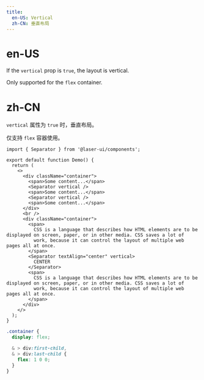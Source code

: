 ```yaml
---
title:
  en-US: Vertical
  zh-CN: 垂直布局
---
```


# en-US

If the `vertical` prop is `true`, the layout is vertical.

Only supported for the `flex` container.

# zh-CN

`vertical` 属性为 `true` 时，垂直布局。

仅支持 `flex` 容器使用。

```tsx
import { Separator } from '@laser-ui/components';

export default function Demo() {
  return (
    <>
      <div className="container">
        <span>Some content...</span>
        <Separator vertical />
        <span>Some content...</span>
        <Separator vertical />
        <span>Some content...</span>
      </div>
      <br />
      <div className="container">
        <span>
          CSS is a language that describes how HTML elements are to be displayed on screen, paper, or in other media. CSS saves a lot of
          work, because it can control the layout of multiple web pages all at once.
        </span>
        <Separator textAlign="center" vertical>
          CENTER
        </Separator>
        <span>
          CSS is a language that describes how HTML elements are to be displayed on screen, paper, or in other media. CSS saves a lot of
          work, because it can control the layout of multiple web pages all at once.
        </span>
      </div>
    </>
  );
}
```

```scss
.container {
  display: flex;

  & > div:first-child,
  & > div:last-child {
    flex: 1 0 0;
  }
}
```
